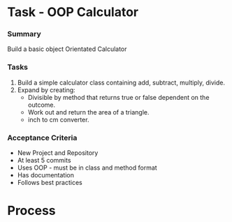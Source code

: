 # Task - OOP Calculator

### Summary
Build a basic object Orientated Calculator
### Tasks
1. Build a simple calculator class containing add, subtract, multiply, divide.
2. Expand by creating:
   * Divisible by method that returns true or false dependent on the outcome.
   * Work out and return the area of a triangle.
   * inch to cm converter.

### Acceptance Criteria
* New Project and Repository
* At least 5 commits 
* Uses OOP - must be in class and method format
* Has documentation
* Follows best practices


# Process

